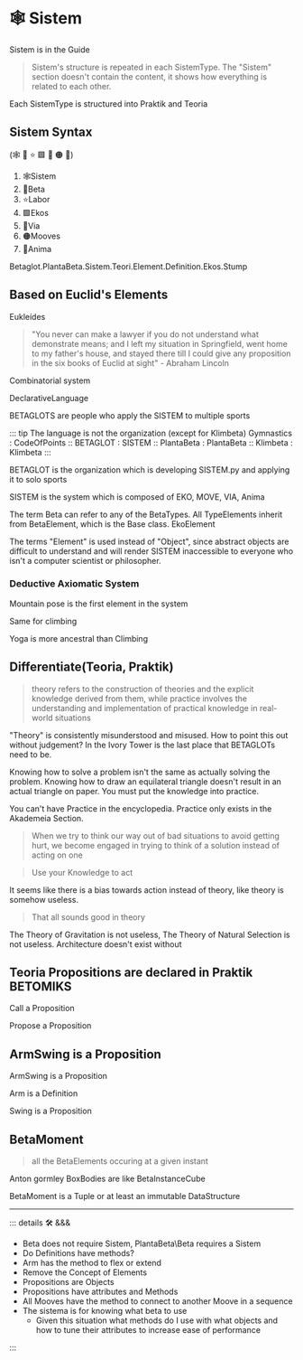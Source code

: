 # 🕸 Sistem

Sistem is in the Guide

> Sistem's structure is repeated in each SistemType. The "Sistem" section doesn't contain the content, it shows how everything is related to each other.

Each SistemType is structured into Praktik and Teoria

## Sistem Syntax

(🕸 🔷 ⭐ 🟩 🔻 🟠 💜)

1. 🕸Sistem
2. 🔷Beta
3. ⭐Labor
4. 🟩Ekos
5. 🔻Via
6. 🟠Mooves
7. 💜Anima


Betaglot.PlantaBeta.Sistem.Teori.Element.Definition.Ekos.Stump

## Based on Euclid's Elements

Eukleídes

> "You never can make a lawyer if you do not understand what demonstrate means; and I left my situation in Springfield, went home to my father's house, and stayed there till I could give any proposition in the six books of Euclid at sight" - Abraham Lincoln

Combinatorial system

DeclarativeLanguage

BETAGLOTS are people who apply the SISTEM to multiple sports

::: tip The language is not the organization (except for Klimbeta)
Gymnastics : CodeOfPoints :: BETAGLOT : SISTEM :: PlantaBeta : PlantaBeta :: Klimbeta : Klimbeta
:::

BETAGLOT is the organization which is developing SISTEM.py and applying it to solo sports

SISTEM is the system which is composed of EKO, MOVE, VIA, Anima

The term Beta can refer to any of the BetaTypes. All TypeElements inherit from BetaElement, which is the Base class. EkoElement

The terms "Element" is used instead of "Object", since abstract objects are difficult to understand and will render SISTEM inaccessible to everyone who isn't a computer scientist or philosopher.

### Deductive Axiomatic System

Mountain pose is the first element in the system

Same for climbing

Yoga is more ancestral than Climbing

## Differentiate(Teoria, Praktik)

> theory refers to the construction of theories and the explicit knowledge derived from them, while practice involves the understanding and implementation of practical knowledge in real-world situations

"Theory" is consistently misunderstood and misused. How to point this out without judgement? In the Ivory Tower is the last place that BETAGLOTs need to be.  

Knowing how to solve a problem isn't the same as actually solving the problem. Knowing how to draw an equilateral triangle doesn't result in an actual triangle on paper. You must put the knowledge into practice.

You can't have Practice in the encyclopedia. Practice only exists in the Akademeia Section.

> When we try to think our way out of bad situations to avoid getting hurt, we become engaged in trying to think of a solution instead of acting on one

> Use your Knowledge to act

It seems like there is a bias towards action instead of theory, like theory is somehow useless.

> That all sounds good in theory

The Theory of Gravitation is not useless, The Theory of Natural Selection is not useless. Architecture doesn't exist without  

## Teoria Propositions are declared in Praktik BETOMIKS

Call a Proposition

Propose a Proposition

## ArmSwing is a Proposition

ArmSwing is a Proposition

Arm is a Definition

Swing is a Proposition

## BetaMoment

> all the BetaElements occuring at a given instant

Anton gormley BoxBodies are like BetaInstanceCube

BetaMoment is a Tuple or at least an immutable DataStructure

---

<!-- =================================================== -->
<!-- =================================================== -->
<!-- =================================================== -->
<!-- =================================================== -->
<!-- =================================================== -->
::: details 🛠 <dev>&&&</dev>

- Beta does not require Sistem, PlantaBeta\Beta requires a Sistem
- Do Definitions have methods?
- Arm has the method to flex or extend
- Remove the Concept of Elements
- Propositions are Objects
- Propositions have attributes and Methods
- All Mooves have the method to connect to another Moove in a sequence
- The sistema is for knowing what beta to use
    - Given this situation what methods do I use with what objects and how to tune their attributes to increase ease of performance

:::

